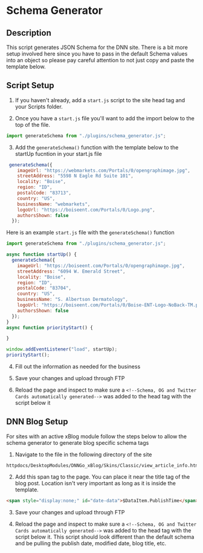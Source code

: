 # Schema Generator

## Description

This script generates JSON Schema for the DNN site. There is a bit more setup involved here since you have to pass in the default Schema values into an object so please pay careful attention to not just copy and paste the template below.

## Script Setup

1. If you haven't already, add a `start.js` script to the site head tag and your Scripts folder.

2. Once you have a `start.js` file you'll want to add the import below to the top of the file.

```js
import generateSchema from "./plugins/schema_generator.js";
```

3. Add the `generateSchema()` function with the template below to the startUp fucntion in your start.js file

```js
 generateSchema({
    imageUrl: "https://webmarkets.com/Portals/0/opengraphimage.jpg",
    streetAddress: "5598 N Eagle Rd Suite 101",
    locality: "Boise",
    region: "ID",
    postalCode: "83713",
    country: "US",
    businessName: "webmarkets",
    logoUrl: "https://boiseent.com/Portals/0/Logo.png",
    authorsShown: false
  });
```

Here is an example `start.js` file with the `generateSchema()` function

```js
import generateSchema from "./plugins/schema_generator.js";

async function startUp() {
  generateSchema({
    imageUrl: "https://boiseent.com/Portals/0/opengraphimage.jpg",
    streetAddress: "6094 W. Emerald Street",
    locality: "Boise",
    region: "ID",
    postalCode: "83704",
    country: "US",
    businessName: "S. Albertson Dermatology",
    logoUrl: "https://boiseent.com/Portals/0/Boise-ENT-Logo-NoBack-TM.png",
    authorsShown: false
  });
}
async function priorityStart() {

}

window.addEventListener("load", startUp);
priorityStart();
```

4. Fill out the information as needed for the business

5. Save your changes and upload through FTP

6. Reload the page and inspect to make sure a `<!--Schema, OG and Twitter Cards automatically generated-->` was added to the head tag with the script below it

## DNN Blog Setup

For sites with an active xBlog module follow the steps below to allow the schema generator to generate blog specific schema tags

1. Navigate to the file in the following directory of the site

```
httpdocs/DesktopModules/DNNGo_xBlog/Skins/Classic/view_article_info.html
```

2. Add this span tag to the page. You can place it near the title tag of the blog post. Location isn't very important as long as it is inside the template.

```html
<span style="display:none;" id="date-data">$DataItem.PublishTime</span>
```

3. Save your changes and upload through FTP

4. Reload the page and inspect to make sure a `<!--Schema, OG and Twitter Cards automatically generated-->` was added to the head tag with the script below it. This script should look different than the default schema and be pulling the publish date, modified date, blog title, etc.

